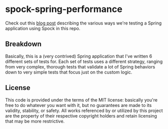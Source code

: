# spock-spring-performance

Check out this [blog post](https://objectpartners.com/2019/05/21/speed-up-spock-spring-tests/) describing the various ways we're testing a Spring application using Spock in this repo.

## Breakdown

Basically, this is a (very contrived) Spring application that I've written 6 different sets of tests for. Each set of tests uses a different strategy, ranging from very complex, thorough tests that validate a lot of Spring behaviors down to very simple tests that focus just on the custom logic.

## License

This code is provided under the terms of the MIT license: basically you're free to do whatever you want with it, but no guarantees are made to its validity, stability, or safety. All works referenced by or utilized by this project are the property of their respective copyright holders and retain licensing that may be more restrictive.
